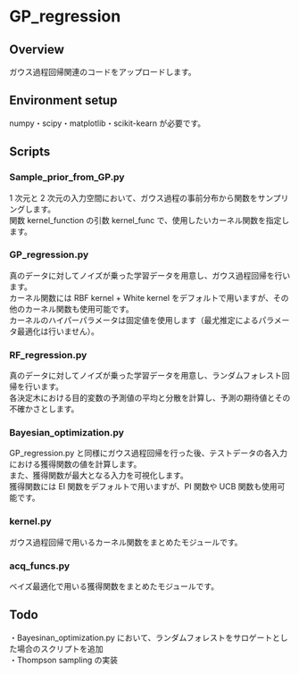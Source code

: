 # GP_regression

## Overview
ガウス過程回帰関連のコードをアップロードします。

## Environment setup
numpy・scipy・matplotlib・scikit-kearn が必要です。

## Scripts
### Sample_prior_from_GP.py
1 次元と 2 次元の入力空間において、ガウス過程の事前分布から関数をサンプリングします。  
関数 kernel_function の引数 kernel_func で、使用したいカーネル関数を指定します。  

### GP_regression.py
真のデータに対してノイズが乗った学習データを用意し、ガウス過程回帰を行います。  
カーネル関数には RBF kernel + White kernel をデフォルトで用いますが、その他のカーネル関数も使用可能です。  
カーネルのハイパーパラメータは固定値を使用します（最尤推定によるパラメータ最適化は行いません）。  

### RF_regression.py
真のデータに対してノイズが乗った学習データを用意し、ランダムフォレスト回帰を行います。  
各決定木における目的変数の予測値の平均と分散を計算し、予測の期待値とその不確かさとします。

### Bayesian_optimization.py
GP_regression.py と同様にガウス過程回帰を行った後、テストデータの各入力における獲得関数の値を計算します。  
また、獲得関数が最大となる入力を可視化します。  
獲得関数には EI 関数をデフォルトで用いますが、PI 関数や UCB 関数も使用可能です。  

### kernel.py
ガウス過程回帰で用いるカーネル関数をまとめたモジュールです。  

### acq_funcs.py
ベイズ最適化で用いる獲得関数をまとめたモジュールです。  

## Todo
・Bayesinan_optimization.py において、ランダムフォレストをサロゲートとした場合のスクリプトを追加  
・Thompson sampling の実装

